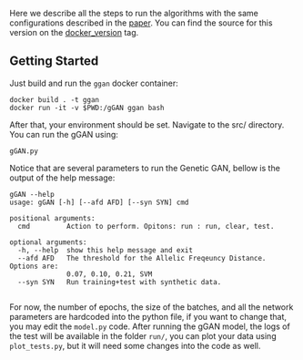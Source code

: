 Here we describe all the steps to run the algorithms with the same configurations described in the [paper](https://arxiv.org/abs/2007.01200). You can find the source for this version on the [docker_version](./releases/tag/DockerVersion) tag.

## Getting Started

Just build and run the `ggan` docker container:

```
docker build . -t ggan
docker run -it -v $PWD:/gGAN ggan bash
```

After that, your environment should be set. Navigate to the src/ directory. You can run the gGAN using:

```
gGAN.py
```

Notice that are several parameters to run the Genetic GAN, bellow is the output of the help message:

```
gGAN --help
usage: gGAN [-h] [--afd AFD] [--syn SYN] cmd

positional arguments:
  cmd         Action to perform. Opitons: run : run, clear, test.

optional arguments:
  -h, --help  show this help message and exit
  --afd AFD   The threshold for the Allelic Freqeuncy Distance. Options are:
              0.07, 0.10, 0.21, SVM
  --syn SYN   Run training+test with synthetic data.
  
```

For now, the number of epochs, the size of the batches, and all the network parameters are hardcoded into the python file, if you want to change that, you may edit the `model.py` code. After running the gGAN model, the logs of the test will be available in the folder `run/`, you can plot your data using `plot_tests.py`, but it will need some changes into the code as well.